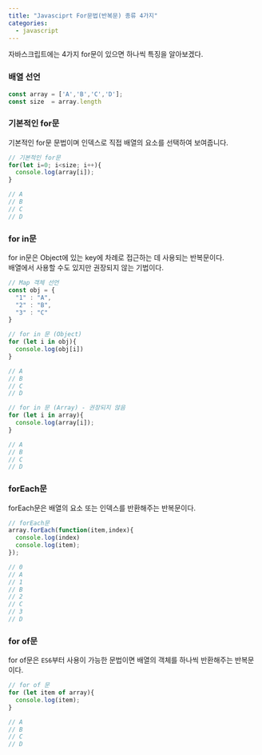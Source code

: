 ```yaml
---
title: "Javasciprt For문법(반복문) 종류 4가지"
categories: 
  - javascript
---
```


자바스크립트에는 4가지 for문이 있으면 하나씩 특징을 알아보겠다.

### 배열 선언
```javascript
const array = ['A','B','C','D'];
const size  = array.length
```

### 기본적인 for문
기본적인 for문 문법이며 인덱스로 직접 배열의 요소를 선택하여 보여줍니다.
```javascript
// 기본적인 for문
for(let i=0; i<size; i++){
  console.log(array[i]);
}

// A
// B
// C
// D
```

### for in문
for in문은 Object에 있는 key에 차례로 접근하는 데 사용되는 반복문이다.<br>
배열에서 사용할 수도 있지만 권장되지 않는 기법이다.
```javascript
// Map 객체 선언
const obj = {
  "1" : "A",
  "2" : "B",
  "3" : "C"
}

// for in 문 (Object)
for (let i in obj){
  console.log(obj[i])
}

// A
// B
// C
// D

// for in 문 (Array) - 권장되지 않음
for (let i in array){
  console.log(array[i]);
}

// A
// B
// C
// D
```

### forEach문
forEach문은 배열의 요소 또는 인덱스를 반환해주는 반복문이다.
```javascript
// forEach문
array.forEach(function(item,index){
  console.log(index)
  console.log(item);
});

// 0
// A
// 1
// B
// 2
// C
// 3
// D
```

### for of문
for of문은 `ES6`부터 사용이 가능한 문법이면 배열의 객체를 하나씩 반환해주는 반복문이다.
```javascript
// for of 문
for (let item of array){
  console.log(item);
}

// A
// B
// C
// D
```